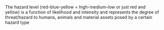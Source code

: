 The hazard level (red-blue-yellow = high-medium-low or just red and yellow) is a function of likelihood and intensity and represents the degree of threat/hazard to humans, animals and material assets posed by a certain hazard type
